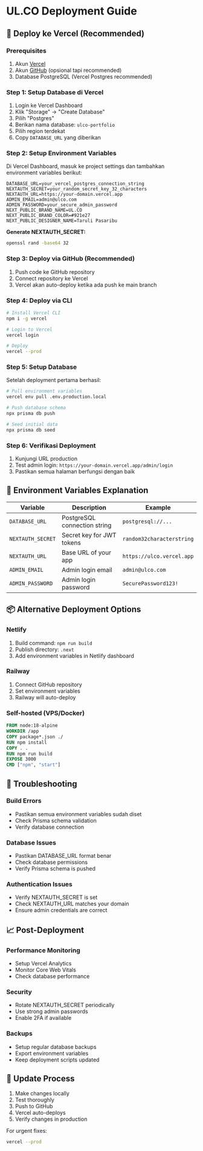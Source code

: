 # UL.CO Deployment Guide

## 🚀 Deploy ke Vercel (Recommended)

### Prerequisites

1. Akun [Vercel](https://vercel.com)
2. Akun [GitHub](https://github.com) (opsional tapi recommended)
3. Database PostgreSQL (Vercel Postgres recommended)

### Step 1: Setup Database di Vercel

1. Login ke Vercel Dashboard
2. Klik "Storage" → "Create Database"
3. Pilih "Postgres"
4. Berikan nama database: `ulco-portfolio`
5. Pilih region terdekat
6. Copy `DATABASE_URL` yang diberikan

### Step 2: Setup Environment Variables

Di Vercel Dashboard, masuk ke project settings dan tambahkan environment variables berikut:

```env
DATABASE_URL=your_vercel_postgres_connection_string
NEXTAUTH_SECRET=your_random_secret_key_32_characters
NEXTAUTH_URL=https://your-domain.vercel.app
ADMIN_EMAIL=admin@ulco.com
ADMIN_PASSWORD=your_secure_admin_password
NEXT_PUBLIC_BRAND_NAME=UL.CO
NEXT_PUBLIC_BRAND_COLOR=#921e27
NEXT_PUBLIC_DESIGNER_NAME=Taruli Pasaribu
```

**Generate NEXTAUTH_SECRET:**

```bash
openssl rand -base64 32
```

### Step 3: Deploy via GitHub (Recommended)

1. Push code ke GitHub repository
2. Connect repository ke Vercel
3. Vercel akan auto-deploy ketika ada push ke main branch

### Step 4: Deploy via CLI

```bash
# Install Vercel CLI
npm i -g vercel

# Login to Vercel
vercel login

# Deploy
vercel --prod
```

### Step 5: Setup Database

Setelah deployment pertama berhasil:

```bash
# Pull environment variables
vercel env pull .env.production.local

# Push database schema
npx prisma db push

# Seed initial data
npx prisma db seed
```

### Step 6: Verifikasi Deployment

1. Kunjungi URL production
2. Test admin login: `https://your-domain.vercel.app/admin/login`
3. Pastikan semua halaman berfungsi dengan baik

## 🔧 Environment Variables Explanation

| Variable          | Description                  | Example                   |
| ----------------- | ---------------------------- | ------------------------- |
| `DATABASE_URL`    | PostgreSQL connection string | `postgresql://...`        |
| `NEXTAUTH_SECRET` | Secret key for JWT tokens    | `random32characterstring` |
| `NEXTAUTH_URL`    | Base URL of your app         | `https://ulco.vercel.app` |
| `ADMIN_EMAIL`     | Admin login email            | `admin@ulco.com`          |
| `ADMIN_PASSWORD`  | Admin login password         | `SecurePassword123!`      |

## 📦 Alternative Deployment Options

### Netlify

1. Build command: `npm run build`
2. Publish directory: `.next`
3. Add environment variables in Netlify dashboard

### Railway

1. Connect GitHub repository
2. Set environment variables
3. Railway will auto-deploy

### Self-hosted (VPS/Docker)

```dockerfile
FROM node:18-alpine
WORKDIR /app
COPY package*.json ./
RUN npm install
COPY . .
RUN npm run build
EXPOSE 3000
CMD ["npm", "start"]
```

## 🐛 Troubleshooting

### Build Errors

- Pastikan semua environment variables sudah diset
- Check Prisma schema validation
- Verify database connection

### Database Issues

- Pastikan DATABASE_URL format benar
- Check database permissions
- Verify Prisma schema is pushed

### Authentication Issues

- Verify NEXTAUTH_SECRET is set
- Check NEXTAUTH_URL matches your domain
- Ensure admin credentials are correct

## 📈 Post-Deployment

### Performance Monitoring

- Setup Vercel Analytics
- Monitor Core Web Vitals
- Check database performance

### Security

- Rotate NEXTAUTH_SECRET periodically
- Use strong admin passwords
- Enable 2FA if available

### Backups

- Setup regular database backups
- Export environment variables
- Keep deployment scripts updated

## 🔄 Update Process

1. Make changes locally
2. Test thoroughly
3. Push to GitHub
4. Vercel auto-deploys
5. Verify changes in production

For urgent fixes:

```bash
vercel --prod
```
